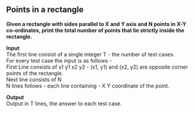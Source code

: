 ## Points in a rectangle

**Given a rectangle with sides parallel to X and Y axis and N points in X-Y co-ordinates, print the total number of points that lie strictly inside the rectangle.**

**Input**<br/>
The first line consist of a single integer T - the number of test cases.<br/>
For every test case the input is as follows -<br/>
First Line consists of x1 y1 x2 y2 - (x1, y1) and (x2, y2) are opposite corner points of the rectangle.<br/>
Next line consists of N<br/>
N lines follows - each line containing - X Y coordinate of the point.<br/>

**Output**<br/>
Output in T lines, the answer to each test case. 


